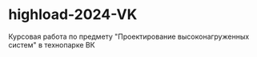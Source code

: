 # highload-2024-VK
Курсовая работа по предмету "Проектирование высоконагруженных систем" в технопарке ВК
